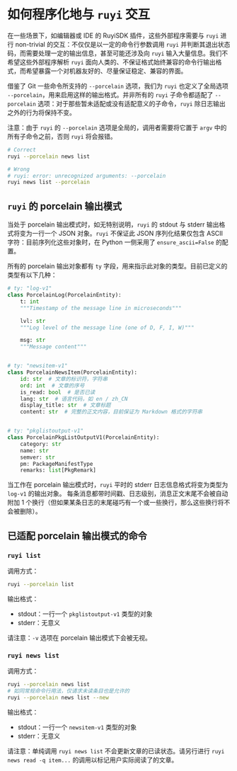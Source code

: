 # 如何程序化地与 `ruyi` 交互

在一些场景下，如编辑器或 IDE 的 RuyiSDK 插件，这些外部程序需要与 `ruyi` 进行 non-trivial
的交互：不仅仅是以一定的命令行参数调用 `ruyi` 并判断其退出状态码，而需要处理一定的输出信息，甚至可能还涉及向
`ruyi` 输入大量信息。我们不希望这些外部程序解析 `ruyi` 面向人类的、不保证格式始终兼容的命令行输出格式，而希望暴露一个对机器友好的、尽量保证稳定、兼容的界面。

借鉴了 Git 一些命令所支持的 `--porcelain` 选项，我们为 `ruyi` 也定义了全局选项
`--porcelain`，用来启用这样的输出格式。并非所有的 `ruyi` 子命令都适配了 `--porcelain`
选项：对于那些暂未适配或没有适配意义的子命令，`ruyi` 除日志输出之外的行为将保持不变。

注意：由于 `ruyi` 的 `--porcelain` 选项是全局的，调用者需要将它置于 `argv`
中的所有子命令之前，否则 `ruyi` 将会报错。

```sh
# Correct
ruyi --porcelain news list

# Wrong
# ruyi: error: unrecognized arguments: --porcelain
ruyi news list --porcelain
```

## `ruyi` 的 porcelain 输出模式

当处于 porcelain 输出模式时，如无特别说明，`ruyi` 的 stdout 与 stderr 输出格式将变为一行一个
JSON 对象。`ruyi` 不保证此 JSON 序列化结果仅包含 ASCII 字符：目前序列化这些对象时，在 Python 一侧采用了
`ensure_ascii=False` 的配置。

所有的 porcelain 输出对象都有 `ty` 字段，用来指示此对象的类型。目前已定义的类型有以下几种：

```python
# ty: "log-v1"
class PorcelainLog(PorcelainEntity):
    t: int
    """Timestamp of the message line in microseconds"""

    lvl: str
    """Log level of the message line (one of D, F, I, W)"""

    msg: str
    """Message content"""


# ty: "newsitem-v1"
class PorcelainNewsItem(PorcelainEntity):
    id: str  # 文章的标识符，字符串
    ord: int  # 文章的序号
    is_read: bool  # 是否已读
    lang: str  # 语言代码，如 en / zh_CN
    display_title: str  # 文章标题
    content: str  # 完整的正文内容，目前保证为 Markdown 格式的字符串


# ty: "pkglistoutput-v1"
class PorcelainPkgListOutputV1(PorcelainEntity):
    category: str
    name: str
    semver: str
    pm: PackageManifestType
    remarks: list[PkgRemark]
```

当工作在 porcelain 输出模式时，`ruyi` 平时的 stderr 日志信息格式将变为类型为 `log-v1` 的输出对象。
每条消息都带时间戳、日志级别，消息正文末尾不会被自动附加 1 个换行（但如果某条日志的末尾碰巧有一个或一些换行，那么这些换行将不会被删除）。

## 已适配 porcelain 输出模式的命令

### `ruyi list`

调用方式：

```sh
ruyi --porcelain list
```

输出格式：

* stdout：一行一个 `pkglistoutput-v1` 类型的对象
* stderr：无意义

请注意：`-v` 选项在 porcelain 输出模式下会被无视。

### `ruyi news list`

调用方式：

```sh
ruyi --porcelain news list
# 如同常规命令行用法，仅请求未读条目也是允许的
ruyi --porcelain news list --new
```

输出格式：

* stdout：一行一个 `newsitem-v1` 类型的对象
* stderr：无意义

请注意：单纯调用 `ruyi news list` 不会更新文章的已读状态。请另行进行
`ruyi news read -q item...` 的调用以标记用户实际阅读了的文章。
